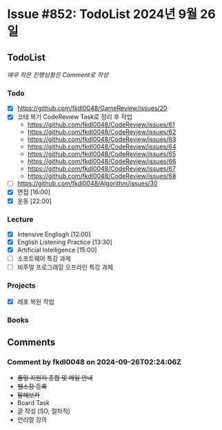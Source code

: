 # Issue #852: TodoList 2024년 9월 26일

## TodoList

*매우 작은 진행상황은 Comment로 작성*

### Todo  

- [x] https://github.com/fkdl0048/GameReview/issues/20
- [x] 코테 복기 CodeReview Task로 정리 후 작업
  - https://github.com/fkdl0048/CodeReview/issues/61
  - https://github.com/fkdl0048/CodeReview/issues/62
  - https://github.com/fkdl0048/CodeReview/issues/63
  - https://github.com/fkdl0048/CodeReview/issues/64
  - https://github.com/fkdl0048/CodeReview/issues/65
  - https://github.com/fkdl0048/CodeReview/issues/66
  - https://github.com/fkdl0048/CodeReview/issues/67
  - https://github.com/fkdl0048/CodeReview/issues/68
- [ ] https://github.com/fkdl0048/Algorithm/issues/30
- [x] 면접 [16:00]
- [x] 운동 [22:00]

### Lecture

- [x] Intensive Englisgh [12:00]
- [x] English Listening Practice [13:30]
- [x] Artificial Intelligence [15:00]
- [ ] 소프트웨어 특강 과제
- [ ] 비주얼 프로그래밍 오프라인 특강 과제 

### Projects

- [x] 레포 복원 작업

### Books


## Comments

### Comment by fkdl0048 on 2024-09-26T02:24:06Z

- ~~플밍 지원자 종합 및 메일 안내~~
- ~~헬스장 등록~~
- ~~말해보카~~
- Board Task
- 글 작성 (SO, 절차적)
- 언리얼 강의

